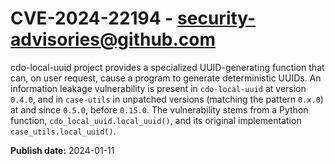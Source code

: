 # CVE-2024-22194 - security-advisories@github.com

cdo-local-uuid project provides a specialized UUID-generating function that can, on user request, cause a program to generate deterministic UUIDs. An information leakage vulnerability is present in `cdo-local-uuid` at version `0.4.0`, and in `case-utils` in unpatched versions (matching the pattern `0.x.0`) at and since `0.5.0`, before `0.15.0`. The vulnerability stems from a Python function, `cdo_local_uuid.local_uuid()`, and its original implementation `case_utils.local_uuid()`. 

**Publish date:** 2024-01-11
